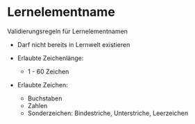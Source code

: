 # Lernelementname

Validierungsregeln für Lernelementnamen

- Darf nicht bereits in Lernwelt existieren

- Erlaubte Zeichenlänge:
    - 1 - 60 Zeichen

- Erlaubte Zeichen:
    - Buchstaben
    - Zahlen
    - Sonderzeichen: Bindestriche, Unterstriche, Leerzeichen